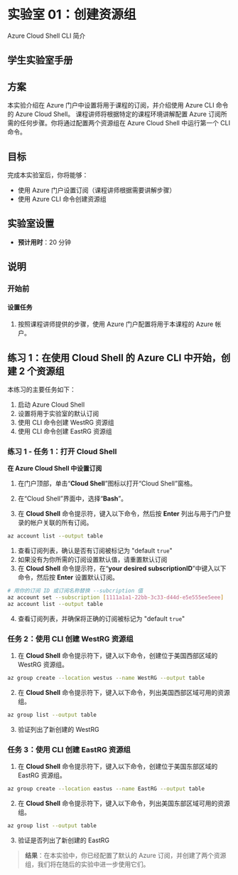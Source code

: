 ﻿---
lab:
    title: '创建资源组'
    module: '模块 1：Azure 管理'
---

# 实验室 01：创建资源组

Azure Cloud Shell CLI 简介

## 学生实验室手册

## 方案

本实验介绍在 Azure 门户中设置将用于课程的订阅，并介绍使用 Azure CLI 命令的 Azure Cloud Shell。  课程讲师将根据特定的课程环境讲解配置 Azure 订阅所需的任何步骤。你将通过配置两个资源组在 Azure Cloud Shell 中运行第一个 CLI 命令。

## 目标

完成本实验室后，你将能够：

* 使用 Azure 门户设置订阅（课程讲师根据需要讲解步骤）
* 使用 Azure CLI 命令创建资源组

## 实验室设置

* **预计用时**：20 分钟

## 说明

### 开始前

#### 设置任务

1. 按照课程讲师提供的步骤，使用 Azure 门户配置将用于本课程的 Azure 帐户。

## 练习 1：在使用 Cloud Shell 的 Azure CLI 中开始，创建 2 个资源组

本练习的主要任务如下：

1. 启动 Azure Cloud Shell
1. 设置将用于实验室的默认订阅
1. 使用 CLI 命令创建 WestRG 资源组
1. 使用 CLI 命令创建 EastRG 资源组

### 练习 1 - 任务 1：打开 Cloud Shell

**在 Azure Cloud Shell 中设置订阅**

1. 在门户顶部，单击“**Cloud Shell**”图标以打开“Cloud Shell”窗格。

1. 在“Cloud Shell”界面中，选择“**Bash**”。

1. 在 **Cloud Shell** 命令提示符，键入以下命令，然后按 **Enter** 列出与用于门户登录的帐户关联的所有订阅。

```sh
az account list --output table
```

1. 查看订阅列表，确认是否有订阅被标记为 "default `true`"
1. 如果没有为你所需的订阅设置默认值，请重置默认订阅
1. 在 **Cloud Shell** 命令提示符，在“**your desired subscriptionID**”中键入以下命令，然后按 **Enter** 设置默认订阅。

```sh
# 用你的订阅 ID 或订阅名称替换 --subcription 值
az account set --subscription [1111a1a1-22bb-3c33-d44d-e5e555ee5eee]
az account list --output table
```

4. 查看订阅列表，并确保将正确的订阅被标记为 "default `true`"

### 任务 2：使用 CLI 创建 WestRG 资源组

1. 在 **Cloud Shell** 命令提示符下，键入以下命令，创建位于美国西部区域的 WestRG 资源组。

```sh
az group create --location westus --name WestRG --output table
```

2. 在 **Cloud Shell** 命令提示符下，键入以下命令，列出美国西部区域可用的资源组。

```sh
az group list --output table
```

3. 验证列出了新创建的 WestRG

### 任务 3：使用 CLI 创建 EastRG 资源组

1. 在 **Cloud Shell** 命令提示符下，键入以下命令，创建位于美国东部区域的 EastRG 资源组。

```sh
az group create --location eastus --name EastRG --output table
```

2. 在 **Cloud Shell** 命令提示符下，键入以下命令，列出美国东部区域可用的资源组。

```sh
az group list --output table
```

3. 验证是否列出了新创建的 EastRG

> **结果**：在本实验中，你已经配置了默认的 Azure 订阅，并创建了两个资源组，我们将在随后的实验中进一步使用它们。

